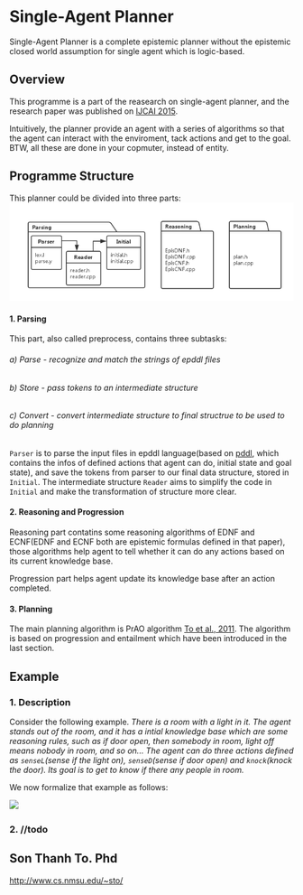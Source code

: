 # Single-Agent Planner

Single-Agent Planner is a complete epistemic planner without the epistemic closed world assumption for single agent which is logic-based. 

## Overview
This programme is a part of the reasearch on single-agent planner, and the research paper was published on [IJCAI 2015](http://www.aaai.org/ocs/index.php/IJCAI/IJCAI15/paper/view/11109/11117).

Intuitively, the planner provide an agent with a series of algorithms so that the agent can interact with the enviroment, tack actions and get to the goal. BTW, all these are done in your copmuter, instead of entity.

## Programme Structure
This planner could be divided into three parts:
![](https://github.com/fangbq/SingleAgentPlanner/blob/master/img/Single-Agent%20Planner.png?raw=true)

#### 1. Parsing
This part, also called preprocess, contains three subtasks:

###### a) Parse - recognize and match the strings of epddl files

###### b) Store - pass tokens to an intermediate structure

###### c) Convert - convert intermediate structure to final structrue to be used to do planning
 
`Parser` is to parse the input files in epddl language(based on [pddl](https://en.wikipedia.org/wiki/Planning_Domain_Definition_Language), which contains the infos of defined actions that agent can do, initial state and goal state), and save the tokens from parser to our final data structure, stored in `Initial`. The intermediate structure `Reader` aims to simplify the code in `Initial` and make the transformation of structure more clear.

#### 2. Reasoning and Progression
Reasoning part contatins some reasoning algorithms of EDNF and ECNF(EDNF and ECNF both are epistemic formulas defined in that paper), those algorithms help agent to tell whether it can do any actions based on its current knowledge base.

Progression part helps agent update its knowledge base after an action completed.


#### 3. Planning
The main planning algorithm is PrAO algorithm [To et al., 2011](http://www.aaai.org/ocs/index.php/ICAPS/ICAPS10/paper/view/1461). The algorithm is based on progression and entailment which have been introduced in the last section.


## Example

### 1. Description
Consider the following example. *There is a room with a light in it. The agent stands out of the room, and it has a intial knowledge base which are some reasoning rules, such as if door open, then somebody in room, light off means nobody in room, and so on... The agent can do three actions defined as `senseL`(sense if the light on), `senseD`(sense if door open) and `knock`(knock the door). Its goal is to get to know if there any people in room.*

We now formalize that example as follows:

<img src="http://chart.googleapis.com/chart?cht=tx&chl=\Large x=\frac{-b\pm\sqrt{b^2-4ac}}{2a}" style="border:none;">

### 2. //todo
			
## Son Thanh To. Phd
http://www.cs.nmsu.edu/~sto/
